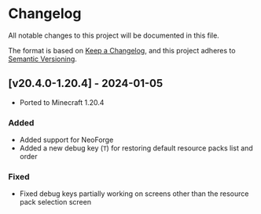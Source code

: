 # Changelog
All notable changes to this project will be documented in this file.

The format is based on [Keep a Changelog](https://keepachangelog.com/en/1.0.0/),
and this project adheres to [Semantic Versioning](https://semver.org/spec/v2.0.0.html).

## [v20.4.0-1.20.4] - 2024-01-05
- Ported to Minecraft 1.20.4
### Added
- Added support for NeoForge
- Added a new debug key (`T`) for restoring default resource packs list and order
### Fixed
- Fixed debug keys partially working on screens other than the resource pack selection screen
